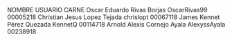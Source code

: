 
NOMBRE			   	                 USUARIO      	    CARNE 
Oscar Eduardo Rivas Borjas 	       OscarRivas99 	  00005218 
Christian Jesus Lopez Tejada 	    chrislopt 	      00067118
James Kennet Pérez Quezada	         KennetQ		  00114718
Arnold Alexis Cornejo Ayala	        AlexyssAyala	  00238918
